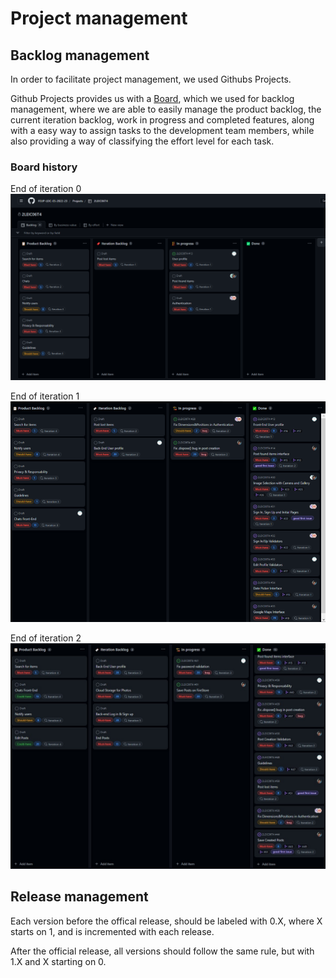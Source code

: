 # Project management

## Backlog management

In order to facilitate project management, we used Githubs Projects.

Github Projects provides us with a [Board](https://github.com/orgs/FEUP-LEIC-ES-2022-23/projects/68), which we used for backlog management, where we are able to easily manage the product backlog, the current iteration backlog, work in progress and completed features, along with a easy way to assign tasks to the development team members, while also providing a way of classifying the effort level for each task.

### Board history

End of iteration 0
![img.png](../images/BoardIteration0.png)

End of iteration 1
![img_1.png](../images/BoardIteration1.png)

End of iteration 2
![img_2.jpg](../images/BoardIteration2.jpg)

## Release management

Each version before the offical release, should be labeled with 0.X, where X starts on 1, and is incremented with each release.

After the official release, all versions should follow the same rule, but with 1.X and X starting on 0.
